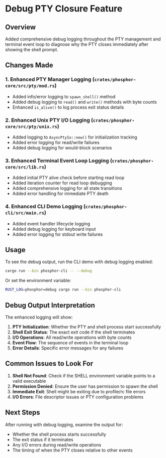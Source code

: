 # Debug PTY Closure Feature

## Overview
Added comprehensive debug logging throughout the PTY management and terminal event loop to diagnose why the PTY closes immediately after showing the shell prompt.

## Changes Made

### 1. Enhanced PTY Manager Logging (`crates/phosphor-core/src/pty/mod.rs`)
- Added info/error logging to `spawn_shell()` method
- Added debug logging to `read()` and `write()` methods with byte counts
- Enhanced `is_alive()` to log process exit status details

### 2. Enhanced Unix PTY I/O Logging (`crates/phosphor-core/src/pty/unix.rs`)
- Added logging to `AsyncPtyIo::new()` for initialization tracking
- Added error logging for read/write failures
- Added debug logging for would-block scenarios

### 3. Enhanced Terminal Event Loop Logging (`crates/phosphor-core/src/lib.rs`)
- Added initial PTY alive check before starting read loop
- Added iteration counter for read loop debugging
- Added comprehensive logging for all state transitions
- Added error handling for immediate PTY death

### 4. Enhanced CLI Demo Logging (`crates/phosphor-cli/src/main.rs`)
- Added event handler lifecycle logging
- Added debug logging for keyboard input
- Added error logging for stdout write failures

## Usage

To see the debug output, run the CLI demo with debug logging enabled:

```bash
cargo run --bin phosphor-cli -- --debug
```

Or set the environment variable:
```bash
RUST_LOG=phosphor=debug cargo run --bin phosphor-cli
```

## Debug Output Interpretation

The enhanced logging will show:
1. **PTY Initialization**: Whether the PTY and shell process start successfully
2. **Shell Exit Status**: The exact exit code if the shell terminates
3. **I/O Operations**: All read/write operations with byte counts
4. **Event Flow**: The sequence of events in the terminal loop
5. **Error Details**: Specific error messages for any failures

## Common Issues to Look For

1. **Shell Not Found**: Check if the SHELL environment variable points to a valid executable
2. **Permission Denied**: Ensure the user has permission to spawn the shell
3. **Immediate Exit**: Shell might be exiting due to profile/rc file errors
4. **I/O Errors**: File descriptor issues or PTY configuration problems

## Next Steps

After running with debug logging, examine the output for:
- Whether the shell process starts successfully
- The exit status if it terminates
- Any I/O errors during read/write operations
- The timing of when the PTY closes relative to other events